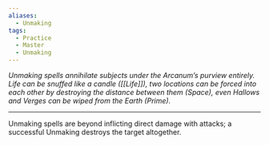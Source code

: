 ```yaml
---
aliases:
  - Unmaking
tags:
  - Practice
  - Master
  - Unmaking
---
```


_Unmaking spells annihilate subjects under the Arcanum’s purview entirely. Life can be snuffed like a candle ([[Life]]), two locations can be forced into each other by destroying the distance between them (Space), even Hallows and Verges can be wiped from the Earth (Prime)._

---

Unmaking spells are beyond inflicting direct damage with attacks; a successful Unmaking destroys the target altogether.